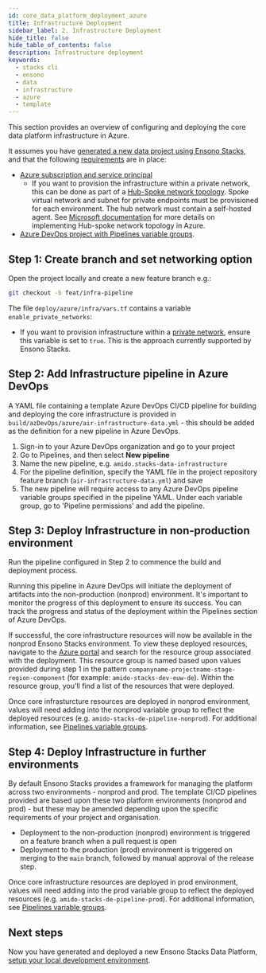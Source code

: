 ```yaml
---
id: core_data_platform_deployment_azure
title: Infrastructure Deployment
sidebar_label: 2. Infrastructure Deployment
hide_title: false
hide_table_of_contents: false
description: Infrastructure deployment
keywords:
  - stacks cli
  - ensono
  - data
  - infrastructure
  - azure
  - template
---
```


This section provides an overview of configuring and deploying the core data platform infrastructure in Azure.

It assumes you have [generated a new data project using Ensono Stacks](./generate_project.md), and that the following [requirements](./requirements_data_azure.md) are in place:

* [Azure subscription and service principal](./requirements_data_azure.md#azure-subscription)
    * If you want to provision the infrastructure within a private network, this can be done as part of a [Hub-Spoke network topology](../architecture/infrastructure_data_azure#networking). Spoke virtual network and subnet for private endpoints must be provisioned for each environment. The hub network must contain a self-hosted agent. See [Microsoft documentation](https://learn.microsoft.com/en-us/azure/architecture/reference-architectures/hybrid-networking/hub-spoke?tabs=cli) for more details on implementing Hub-spoke network topology in Azure.
* [Azure DevOps project with Pipelines variable groups](./requirements_data_azure.md#azure-devops).

## Step 1: Create branch and set networking option

Open the project locally and create a new feature branch e.g.:

```bash
git checkout -b feat/infra-pipeline
```

The file `deploy/azure/infra/vars.tf` contains a variable `enable_private_networks`:

* If you want to provision infrastructure within a [private network](../architecture/infrastructure_data_azure#networking), ensure this variable is set to `true`. This is the approach currently supported by Ensono Stacks.

## Step 2: Add Infrastructure pipeline in Azure DevOps

A YAML file containing a template Azure DevOps CI/CD pipeline for building and deploying the core infrastructure is provided in `build/azDevOps/azure/air-infrastructure-data.yml` - this should be added as the definition for a new pipeline in Azure DevOps.

1. Sign-in to your Azure DevOps organization and go to your project
2. Go to Pipelines, and then select **New pipeline**
3. Name the new pipeline, e.g. `amido.stacks-data-infrastructure`
4. For the pipeline definition, specify the YAML file in the project repository feature branch (`air-infrastructure-data.yml`) and save
5. The new pipeline will require access to any Azure DevOps pipeline variable groups specified in the pipeline YAML. Under each variable group, go to 'Pipeline permissions' and add the pipeline.

## Step 3: Deploy Infrastructure in non-production environment

Run the pipeline configured in Step 2 to commence the build and deployment process.

Running this pipeline in Azure DevOps will initiate the deployment of artifacts into the non-production (nonprod) environment. It's important to monitor the progress of this deployment to ensure its success. You can track the progress and status of the deployment within the Pipelines section of Azure DevOps.

If successful, the core infrastructure resources will now be available in the nonprod Ensono Stacks environment. To view these deployed resources, navigate to the [Azure portal](https://portal.azure.com/) and search for the resource group associated with the deployment. This resource group is named based upon values provided during step 1 in the pattern
`companyname-projectname-stage-region-component` (for example: `amido-stacks-dev-euw-de`). Within the resource group, you'll find a list of the resources that were deployed.

Once core infrasturcture resources are deployed in nonprod environment, values will need adding into the nonprod variable group to reflect the deployed resources (e.g. `amido-stacks-de-pipeline-nonprod`). For additional information, see [Pipelines variable groups](./requirements_data_azure.md#azure-pipelines-variable-groups).

## Step 4: Deploy Infrastructure in further environments

By default Ensono Stacks provides a framework for managing the platform across two environments - nonprod and prod.
The template CI/CD pipelines provided are based upon these two platform environments (nonprod and prod) - but these may be amended depending upon the specific requirements of your project and organisation.

* Deployment to the non-production (nonprod) environment is triggered on a feature branch when a pull request is open
* Deployment to the production (prod) environment is triggered on merging to the `main` branch, followed by manual approval of the release step.

Once core infrastructure resources are deployed in prod environment, values will need adding into the prod variable group to reflect the deployed resources (e.g. `amido-stacks-de-pipeline-prod`). For additional information, see [Pipelines variable groups](./requirements_data_azure.md#azure-pipelines-variable-groups).

## Next steps

Now you have generated and deployed a new Ensono Stacks Data Platform, [setup your local development environment](./dev_quickstart_data_azure.md).
